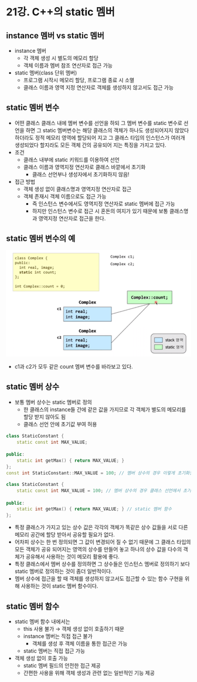 # 21강. C++의 static 멤버

## instance 멤버 vs static 멤버

- instance 멤버
    - 각 객체 생성 시 별도의 메모리 할당
    - 객체 이름과 멤버 참조 연산자로 접근 가능
- static 멤버(class 단위 멤버)
    - 프로그램 시작시 메모리 할당, 프로그램 종료 시 소멸
    - 클래스 이름과 영역 지정 연산자로 객체를 생성하지 않고서도 접근 가능

## static 멤버 변수

- 어떤 클래스 클래스 내에 멤버 변수를 선언을 하되 그 멤버 변수를 static 변수로 선언을 하면 그 static 멤버변수는 해당 클래스의 객체가 하나도 생성되어지지 않았다 하더라도 정적 메모리 영역에 할당되어 지고 그 클래스 타입의 인스턴스가 여러개 생성되었다 할지라도 모든 객체 간의 공유되어 지는 특징을 가지고 있다.
- 조건
    - 클래스 내부에 static 키워드를 이용하여 선언
    - 클래스 이름과 영역지정 연산자로 클래스 바깥에서 초기화
        - 클래스 선언부나 생성자에서 초기화하지 않음!
- 접근 방법
    - 객체 생성 없이 클래스명과 영역지정 연산자로 접근
    - 객체 존재시 객체 이름으로도 접근 가능
        - 즉 인스턴스 변수에서도 영역지정 연산자로 static 멤버에 접근 가능
        - 하지만 인스턴스 변수로 접근 시 혼돈의 여지가 있기 때문에 보통 클래스명과 영역지정 연산자로 접근을 한다.

## static 멤버 변수의 예

![Untitled](/resources/%EC%82%AC%EB%9E%8C%EB%A7%8C%EC%9D%B4/ch.21/1.png)

- c1과 c2가 모두 같은 count 멤버 변수를 바라보고 있다.

## static 멤버 상수

- 보통 멤버 상수는 static 멤버로 정의
    - 한 클래스의 instance들 간에 같은 값을 가지므로 각 객체가 별도의 메모리를 할당 받지 않아도 됨
    - 클래스 선언 안에 초기값 부여 허용

```cpp
class StaticConstant {
	static const int MAX_VALUE;

public:
	static int getMax() { return MAX_VALUE; }
};
const int StaticConstant::MAX_VALUE = 100; // 멤버 상수의 경우 이렇게 초기화할 필요가 없다.
```

```cpp
class StaticConstant {
	static const int MAX_VALUE = 100; // 멤버 상수의 경우 클래스 선언에서 초기화 가능

public:
	static int getMax() { return MAX_VALUE; } // static 멤버 함수
};
```

- 특정 클래스가 가지고 있는 상수 값은 각각의 객체가 똑같은 상수 값들을 서로 다른 메모리 공간에 할당 받아서 공유할 필요가 없다.
- 어차피 상수는 한 번 정의되면 그 값이 변경되어 질 수 없기 때문에 그 클래스 타입의 모든 객체가 공유 되어지는 영역의 상수를 만들어 놓고 하나의 상수 값을 다수의 객체가 공유해서 사용하는 것이 메모리 활용에 좋다.
- 특정 클래스에서 멤버 상수를 정의하면 그 상수들은 인스턴스 멤버로 정의하기 보다 static 멤버로 정의하는 것이 좀더 일반적이다.
- 멤버 상수에 접근을 할 때 객체를 생성하지 않고서도 접근할 수 있는 함수 구현을 위해 사용하는 것이 static 멤버 함수이다.

## static 멤버 함수

- static 멤버 함수 내에서는
    - this 사용 불가 → 객체 생성 없이 호출하기 때문
    - instance 멤버는 직접 접근 불가
        - 객체를 생성 후 객체 이름을 통한 접근은 가능
    - static 멤버는 직접 접근 가능
- 객체 생성 없이 호출 가능
    - static 멤버 필드의 안전한 접근 제공
    - 간편한 사용을 위해 객체 생성과 관련 없는 일반적인 기능 제공